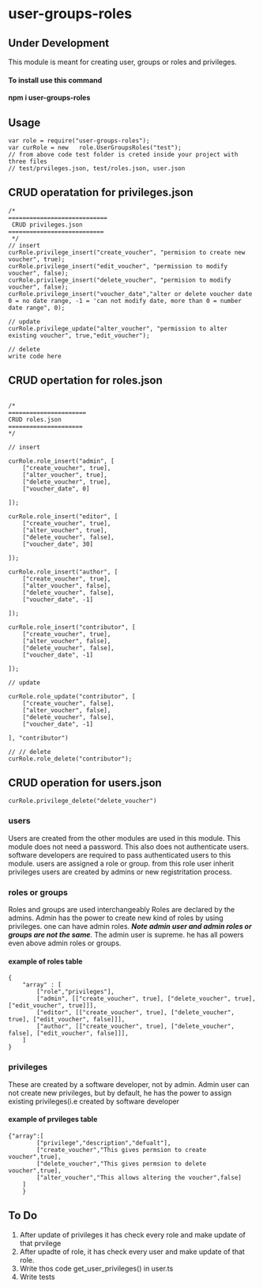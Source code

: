 # user-groups-roles
## Under Development
This module is meant for creating user, groups or roles and privileges.

#### To install use this command
**npm i user-groups-roles**

## Usage
```
var role = require("user-groups-roles");
var curRole = new   role.UserGroupsRoles("test");
// from above code test folder is creted inside your project with three files
// test/prvileges.json, test/roles.json, user.json

```
## CRUD operatation for privileges.json
```
/*
============================
 CRUD privileges.json
===========================
 */
// insert
curRole.privilege_insert("create_voucher", "permision to create new voucher", true);
curRole.privilege_insert("edit_voucher", "permission to modify voucher", false);
curRole.privilege_insert("delete_voucher", "permision to modify voucher", false);
curRole.privilege_insert("voucher_date","alter or delete voucher date 0 = no date range, -1 = 'can not modify date, more than 0 = number date range", 0);

// update
curRole.privilege_update("alter_voucher", "permission to alter existing voucher", true,"edit_voucher");

// delete
write code here
```
## CRUD opertation for roles.json
```

/*
======================
CRUD roles.json
=====================
*/ 

// insert 

curRole.role_insert("admin", [
    ["create_voucher", true],
    ["alter_voucher", true],
    ["delete_voucher", true],
    ["voucher_date", 0]

]);

curRole.role_insert("editor", [
    ["create_voucher", true],
    ["alter_voucher", true],
    ["delete_voucher", false],
    ["voucher_date", 30]

]);

curRole.role_insert("author", [
    ["create_voucher", true],
    ["alter_voucher", false],
    ["delete_voucher", false],
    ["voucher_date", -1]

]);

curRole.role_insert("contributor", [
    ["create_voucher", true],
    ["alter_voucher", false],
    ["delete_voucher", false],
    ["voucher_date", -1]

]);

// update

curRole.role_update("contributor", [
    ["create_voucher", false],
    ["alter_voucher", false],
    ["delete_voucher", false],
    ["voucher_date", -1]

], "contributor")

// // delete
curRole.role_delete("contributor");

```


## CRUD operation for users.json
```
curRole.privilege_delete("delete_voucher")
```

### users
Users are created from the other  modules are used in this module. This module does not need a password. This also does not authenticate users. software developers are required to pass authenticated users to this module.
users are assigned a role or group. from this role user inherit privileges
users are created by admins or new registritation process.

### roles or groups
Roles and groups are used interchangeably
Roles are declared by the admins. Admin has the power to create new kind of roles by using privileges. one can have admin roles.
***Note admin user and admin roles or groups are not the same***.
The admin user is supreme. he has all powers even above admin roles or groups.

#### example of  roles table
```
{
    "array" : [
        ["role","privileges"],
        ["admin", [["create_voucher", true], ["delete_voucher", true], ["edit_voucher", true]]],
        ["editor", [["create_voucher", true], ["delete_voucher", true], ["edit_voucher", false]]],
        ["author", [["create_voucher", true], ["delete_voucher", false], ["edit_voucher", false]]],
    ]
}
```

### privileges
These are created by a software developer, not by admin. Admin user can not create new privileges, but by default, he has the power to assign existing privileges(i.e created by software developer
#### example of prvileges table
```
{"array":[
        ["privilege","description","defualt"],
        ["create_voucher","This gives permsion to create voucher",true],
        ["delete_voucher","This gives permsion to delete voucher",true],
        ["alter_voucher","This allows altering the voucher",false]
    ]
    }

```

## To Do
1. After update of privileges it has check every role and make update of that prvilege
2. After upadte of role, it has check every user and make update of that role.
3. Write thos code get_user_privileges() in user.ts
4. Write tests
